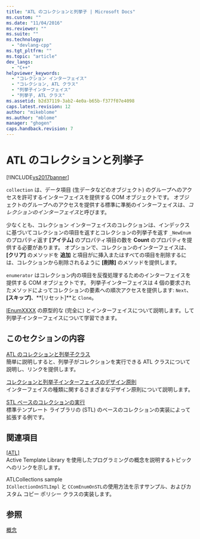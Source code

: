 ```yaml
---
title: "ATL のコレクションと列挙子 | Microsoft Docs"
ms.custom: ""
ms.date: "11/04/2016"
ms.reviewer: ""
ms.suite: ""
ms.technology: 
  - "devlang-cpp"
ms.tgt_pltfrm: ""
ms.topic: "article"
dev_langs: 
  - "C++"
helpviewer_keywords: 
  - "コレクション インターフェイス"
  - "コレクション, ATL クラス"
  - "列挙子インターフェイス"
  - "列挙子, ATL クラス"
ms.assetid: b2d37119-3ab2-4e0a-b65b-f377f07e4098
caps.latest.revision: 12
author: "mikeblome"
ms.author: "mblome"
manager: "ghogen"
caps.handback.revision: 7
---
```

# ATL のコレクションと列挙子
[!INCLUDE[vs2017banner](../assembler/inline/includes/vs2017banner.md)]

`collection` は、データ項目 \(生データなどのオブジェクト\) のグループへのアクセスを許可するインターフェイスを提供する COM オブジェクトです。  オブジェクトのグループへのアクセスを提供する標準に準拠のインターフェイスは、*コレクションのインターフェイス*と呼びます。  
  
 少なくとも、コレクション インターフェイスのコレクションは、インデックスに基づいてコレクションの項目を返すとコレクションの列挙子を返す `_NewEnum` のプロパティ返す **\[アイテム\]** のプロパティ項目の数を **Count** のプロパティを提供する必要があります。  オプションで、コレクションのインターフェイスは、**\[クリア\]** のメソッドを **追加** と項目がに挿入またはすべての項目を削除するには、コレクションから削除されるように **\[削除\]** のメソッドを提供します。  
  
 `enumerator` はコレクション内の項目を反復処理するためのインターフェイスを提供する COM オブジェクトです。  列挙子インターフェイスは 4 個の要求されたメソッドによってコレクションの要素への順次アクセスを提供します: `Next`、**\[スキップ\]**、**\[リセット\]**と `Clone`。  
  
 [IEnumXXXX](https://msdn.microsoft.com/en-us/library/ms680089.aspx) の原型的な \(完全に\) とインターフェイスについて説明します。して列挙子インターフェイスについて学習できます。  
  
## このセクションの内容  
 [ATL のコレクションと列挙子クラス](../atl/atl-collection-and-enumerator-classes.md)  
 簡単に説明しすると、列挙子がコレクションを実行できる ATL クラスについて説明し、リンクを提供します。  
  
 [コレクションと列挙子インターフェイスのデザイン原則](../atl/design-principles-for-collection-and-enumerator-interfaces.md)  
 インターフェイスの種類に関するさまざまなデザイン原則について説明します。  
  
 [STL ベースのコレクションの実行](../atl/implementing-an-stl-based-collection.md)  
 標準テンプレート ライブラリの \(STL\) のベースのコレクションの実装によって拡張する例です。  
  
## 関連項目  
 [&#91;ATL&#93;](../atl/active-template-library-atl-concepts.md)  
 Active Template Library を使用したプログラミングの概念を説明するトピックへのリンクを示します。  
  
 ATLCollections sample  
 `ICollectionOnSTLImpl` と `CComEnumOnSTL`の使用方法を示すサンプル、およびカスタム コピー ポリシー クラスの実装します。  
  
## 参照  
 [概念](../atl/active-template-library-atl-concepts.md)